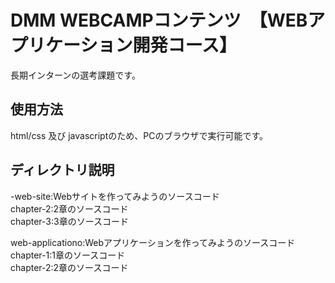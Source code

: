 # DMM WEBCAMPコンテンツ　【WEBアプリケーション開発コース】  
長期インターンの選考課題です。

## 使用方法  
html/css 及び javascriptのため、PCのブラウザで実行可能です。

## ディレクトリ説明  
-web-site:Webサイトを作ってみようのソースコード  
chapter-2:2章のソースコード  
chapter-3:3章のソースコード

web-applicationo:Webアプリケーションを作ってみようのソースコード  
chapter-1:1章のソースコード  
chapter-2:2章のソースコード